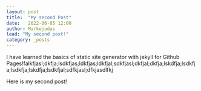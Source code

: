 ```yaml
---
layout: post
title:  "My second Post"
date:   2022-06-05 12:00
author: Markojudas
lead: "My second post!"
category: _posts
---
```

I have learned the basics of static site generator with jekyll for Github Pages!falkfjasl;dkfja;lsdkfjas;ldkfjas;ldkfjal;sdkfjasl;dkfjal;dkfja;lskdfja;lsdkfja;lsdkfja;lskdfja;lsdkfjal;sdfkjasl;dfkjasdlfkj

Here is my second post!
